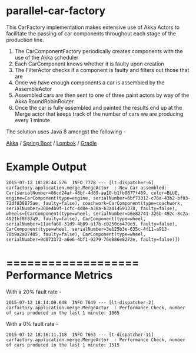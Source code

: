 # parallel-car-factory

This CarFactory implementation makes extensive use of Akka Actors to facilitate the passing of car components throughout each stage of the production line.

1. The CarComponentFactory periodically creates components with the use of the Akka scheduler
2. Each CarComponent knows whether it is faulty upon creation
3. The FilterActor checks if a component is faulty and filters out those that are
4. Once we have enough components a car is assembled by the AssembleActor
5. Assembled cars are then sent to one of three paint actors by way of the Akka RoundRobinRouter
6. Once the car is fully assembled and painted the results end up at the Merge actor that keeps track of the number of cars we are producing every 1 minute

The solution uses Java 8 amongst the following -

[Akka](http://akka.io/) /
[Spring Boot](http://projects.spring.io/spring-boot/) /
[Lombok](https://projectlombok.org/) /
[Gradle](http://gradle.org/)

Example Output
===================

`2015-07-12 18:28:44.576  INFO 7778 --- [lt-dispatcher-6] carfactory.application.merge.MergeActor  : New Car assembled: Car(serialNumber=86cd24af-48bf-4d89-aa10-b1fb0877f489, color=BLUE, engine=CarComponent(type=engine, serialNumber=6bf73312-c76a-43b2-bf03-72df838875ae, faulty=false), coachwork=CarComponent(type=coachwork, serialNumber=300e4b9f-1cfc-4d8e-a38a-b3a414591378, faulty=false), wheels=[CarComponent(type=wheel, serialNumber=b6e82741-326b-492c-8c2a-4921bf8f83a9, faulty=false), CarComponent(type=wheel, serialNumber=11aefa68-31d9-4b89-a17b-c0250ce470e3, faulty=false), CarComponent(type=wheel, serialNumber=3e125b3e-635c-4f11-a913-78b9a2a07485, faulty=false), CarComponent(type=wheel, serialNumber=9d873373-a6e6-4bf1-9279-76e886e8272e, faulty=false)])`

===================
Performance Metrics
===================

With a 20% fault rate -

`2015-07-12 18:14:09.648  INFO 7649 --- [lt-dispatcher-2] carfactory.application.merge.MergeActor  : Performance Check, number of cars produced in the last 1 minute: 1065`

With a 0% fault rate -

`2015-07-12 18:16:11.118  INFO 7663 --- [t-dispatcher-11] carfactory.application.merge.MergeActor  : Performance Check, number of cars produced in the last 1 minute: 1515`
